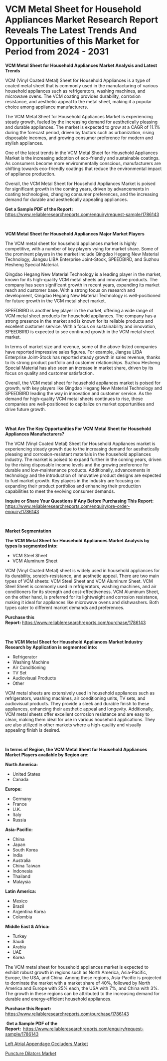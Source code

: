 <p><h1>VCM Metal Sheet for Household Appliances Market Research Report Reveals The Latest Trends And Opportunities of this Market for Period from 2024 - 2031</h1></p><p><strong>VCM Metal Sheet for Household Appliances Market Analysis and Latest Trends</strong></p>
<p><p>VCM (Vinyl Coated Metal) Sheet for Household Appliances is a type of coated metal sheet that is commonly used in the manufacturing of various household appliances such as refrigerators, washing machines, and microwave ovens. The VCM coating provides durability, corrosion resistance, and aesthetic appeal to the metal sheet, making it a popular choice among appliance manufacturers.</p><p>The VCM Metal Sheet for Household Appliances Market is experiencing steady growth, fueled by the increasing demand for aesthetically pleasing and durable appliances. The market is expected to grow at a CAGR of 11.1% during the forecast period, driven by factors such as urbanization, rising disposable incomes, and growing consumer preference for modern and stylish appliances.</p><p>One of the latest trends in the VCM Metal Sheet for Household Appliances Market is the increasing adoption of eco-friendly and sustainable coatings. As consumers become more environmentally conscious, manufacturers are shifting towards eco-friendly coatings that reduce the environmental impact of appliance production.</p><p>Overall, the VCM Metal Sheet for Household Appliances Market is poised for significant growth in the coming years, driven by advancements in coating technologies, changing consumer preferences, and the increasing demand for durable and aesthetically appealing appliances.</p></p>
<p><strong>Get a Sample PDF of the Report:&nbsp;</strong> <a href="https://www.reliableresearchreports.com/enquiry/request-sample/1786143">https://www.reliableresearchreports.com/enquiry/request-sample/1786143</a></p>
<p>&nbsp;</p>
<p><strong>VCM Metal Sheet for Household Appliances Major Market Players</strong></p>
<p><p>The VCM metal sheet for household appliances market is highly competitive, with a number of key players vying for market share. Some of the prominent players in the market include Qingdao Hegang New Material Technology, Jiangsu LIBA Enterprise Joint-Stock, SPEEDBIRD, and Suzhou Hesheng Special Material.</p><p>Qingdao Hegang New Material Technology is a leading player in the market, known for its high-quality VCM metal sheets and innovative products. The company has seen significant growth in recent years, expanding its market reach and customer base. With a strong focus on research and development, Qingdao Hegang New Material Technology is well-positioned for future growth in the VCM metal sheet market.</p><p>SPEEDBIRD is another key player in the market, offering a wide range of VCM metal sheet products for household appliances. The company has a strong presence in the market and is known for its reliable products and excellent customer service. With a focus on sustainability and innovation, SPEEDBIRD is expected to see continued growth in the VCM metal sheet market.</p><p>In terms of market size and revenue, some of the above-listed companies have reported impressive sales figures. For example, Jiangsu LIBA Enterprise Joint-Stock has reported steady growth in sales revenue, thanks to its strong product portfolio and customer relationships. Suzhou Hesheng Special Material has also seen an increase in market share, driven by its focus on quality and customer satisfaction.</p><p>Overall, the VCM metal sheet for household appliances market is poised for growth, with key players like Qingdao Hegang New Material Technology and SPEEDBIRD leading the way in innovation and customer service. As the demand for high-quality VCM metal sheets continues to rise, these companies are well-positioned to capitalize on market opportunities and drive future growth.</p></p>
<p>&nbsp;</p>
<p><strong>What Are The Key Opportunities For VCM Metal Sheet for Household Appliances Manufacturers?</strong></p>
<p><p>The VCM (Vinyl Coated Metal) Sheet for Household Appliances market is experiencing steady growth due to the increasing demand for aesthetically pleasing and corrosion-resistant materials in the household appliances industry. The market is poised to expand further in the coming years, driven by the rising disposable income levels and the growing preference for durable and low-maintenance products. Additionally, advancements in technology and the introduction of innovative product designs are expected to fuel market growth. Key players in the industry are focusing on expanding their product portfolios and enhancing their production capabilities to meet the evolving consumer demands.</p></p>
<p><strong>Inquire or Share Your Questions If Any Before Purchasing This Report:</strong> <a href="https://www.reliableresearchreports.com/enquiry/pre-order-enquiry/1786143">https://www.reliableresearchreports.com/enquiry/pre-order-enquiry/1786143</a></p>
<p>&nbsp;</p>
<p><strong>Market Segmentation</strong></p>
<p><strong>The VCM Metal Sheet for Household Appliances Market Analysis by types is segmented into:</strong></p>
<p><ul><li>VCM Steel Sheet</li><li>VCM Aluminum Sheet</li></ul></p>
<p><p>VCM (Vinyl Coated Metal) sheet is widely used in household appliances for its durability, scratch-resistance, and aesthetic appeal. There are two main types of VCM sheets: VCM Steel Sheet and VCM Aluminum Sheet. VCM Steel Sheet is commonly used in refrigerators, washing machines, and air conditioners for its strength and cost-effectiveness. VCM Aluminum Sheet, on the other hand, is preferred for its lightweight and corrosion resistance, making it ideal for appliances like microwave ovens and dishwashers. Both types cater to different market demands and preferences.</p></p>
<p><strong>Purchase this Report:&nbsp;</strong><a href="https://www.reliableresearchreports.com/purchase/1786143">https://www.reliableresearchreports.com/purchase/1786143</a></p>
<p>&nbsp;</p>
<p><strong>The VCM Metal Sheet for Household Appliances Market Industry Research by Application is segmented into:</strong></p>
<p><ul><li>Refrigerator</li><li>Washing Machine</li><li>Air Conditioning</li><li>TV Set</li><li>Audiovisual Products</li><li>Other</li></ul></p>
<p><p>VCM metal sheets are extensively used in household appliances such as refrigerators, washing machines, air conditioning units, TV sets, and audiovisual products. They provide a sleek and durable finish to these appliances, enhancing their aesthetic appeal and longevity. Additionally, VCM metal sheets offer excellent corrosion resistance and are easy to clean, making them ideal for use in various household applications. They are also utilized in other markets where a high-quality and visually appealing finish is desired.</p></p>
<p>&nbsp;</p>
<p><strong>In terms of Region, the VCM Metal Sheet for Household Appliances Market Players available by Region are:</strong></p>
<p>
    <p> <strong> North America: </strong>
        <ul>
            <li>United States</li>
            <li>Canada</li>
        </ul>
        </p> 
    <p> <strong> Europe: </strong>
        <ul>
            <li>Germany</li>
            <li>France</li>
            <li>U.K.</li>
            <li>Italy</li>
            <li>Russia</li>
        </ul>
        </p> 
    <p> <strong> Asia-Pacific: </strong>
        <ul>
            <li>China</li>
            <li>Japan</li>
            <li>South Korea</li>
            <li>India</li>
            <li>Australia</li>
            <li>China Taiwan</li>
            <li>Indonesia</li>
            <li>Thailand</li>
            <li>Malaysia</li>
        </ul>
        </p> 
    <p> <strong> Latin America: </strong>
        <ul>
            <li>Mexico</li>
            <li>Brazil</li>
            <li>Argentina Korea</li>
            <li>Colombia</li>
        </ul>
        </p> 
    <p> <strong> Middle East & Africa: </strong>
        <ul>
            <li>Turkey</li>
            <li>Saudi</li>
            <li>Arabia</li>
            <li>UAE</li>
            <li>Korea</li>
        </ul>
    </p>
    </p>
<p><p>The VCM metal sheet for household appliances market is expected to exhibit robust growth in regions such as North America, Asia-Pacific, Europe, the USA, and China. Among these regions, Asia-Pacific is projected to dominate the market with a market share of 40%, followed by North America and Europe with 25% each, the USA with 7%, and China with 3%. The growth in these regions can be attributed to the increasing demand for durable and energy-efficient household appliances.</p></p>
<p><strong>Purchase this Report: </strong><a href="https://www.reliableresearchreports.com/purchase/1786143">https://www.reliableresearchreports.com/purchase/1786143</a></p>
<p>&nbsp;<strong>Get a Sample PDF of the Report:&nbsp;&nbsp;</strong><a href="https://www.reliableresearchreports.com/enquiry/request-sample/1786143">https://www.reliableresearchreports.com/enquiry/request-sample/1786143</a></p>
<p><strong></strong></p>
<p><p><a href="https://issuu.com/reportprime-2/docs/left-atrial-appendage-occluders-market-size-2030.p">Left Atrial Appendage Occluders Market</a></p><p><a href="https://issuu.com/reportprime-2/docs/puncture-dilators-market-size-2030.pptx">Puncture Dilators Market</a></p></p>